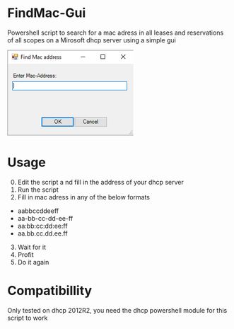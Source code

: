 # FindMac-Gui
Powershell script to search for a mac adress in all leases and reservations of all scopes on a Mirosoft dhcp server using a simple gui

![screenshot](https://github.com/telskamp/FindMac-Gui/raw/master/GetMac.png)

# Usage

0. Edit the script a nd fill in the address of your dhcp server
1. Run the script
2. Fill in mac adress in any of the below formats
- aabbccddeeff
- aa-bb-cc-dd-ee-ff
- aa:bb:cc:dd:ee:ff
- aa.bb.cc.dd.ee.ff
3. Wait for it
4. Profit
5. Do it again

# Compatibillity
Only tested on dhcp 2012R2, you need the dhcp powershell module for this script to work
